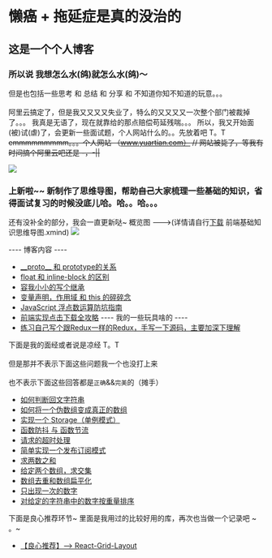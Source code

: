 # 懒癌 + 拖延症是真的没治的
## 这是一个个人博客
### 所以说 我想怎么水(鸽)就怎么水(鸽)～ 
但是也包括一些思考 和 总结 和 分享 和 不知道你知不知道的玩意。。。<br><br>
阿里云搞定了，但是我又又又又失业了，特么的又又又又一次整个部门被裁掉了。。。
我真是无语了，现在就靠给的那点赔偿苟延残喘。。。
所以，我又开始面(被)试(虐)了，会更新一些面试题，个人网站什么的。。先放着吧 T。T
<del>emmmmmmmmm。。。个人网站 （www.yuartian.com） // 网站被毙了，等我有时间搞个阿里云吧还是 -，-||</del>

<img src="https://github.com/YuArtian/blog/blob/master/img/gegege.jpeg"/>

### 上新啦~~ 新制作了思维导图，帮助<del>自己</del>大家梳理一些基础的知识，省得面试复习的时候没底儿哈。哈。。哈。。。
还有没补全的部分，我会一直更新哒~
概览图 --->(详情请自行<a href='https://github.com/YuArtian/blog/blob/master/%E5%89%8D%E7%AB%AF%E5%9F%BA%E7%A1%80%E7%9F%A5%E8%AF%86%E6%80%9D%E7%BB%B4%E5%AF%BC%E5%9B%BE.xmind'>下载</a> 前端基础知识思维导图.xmind)
<img src='https://github.com/YuArtian/blog/blob/master/img/%E5%89%8D%E7%AB%AF%E5%9F%BA%E7%A1%80%E7%9F%A5%E8%AF%86.png'/>

---- 博客内容 ----
- <a href="https://github.com/YuArtian/blog/issues/1">\_\_proto\_\_ 和 prototype的关系</a>
- <a href="https://github.com/YuArtian/blog/issues/2">float 和 inline-block 的区别</a>
- <a href="https://github.com/YuArtian/blog/issues/3">容我小小的写个继承</a>
- <a href="https://github.com/YuArtian/blog/issues/4">变量声明，作用域 和 this 的碎碎念</a>
- <a href="https://github.com/YuArtian/blog/issues/15">JavaScript 浮点数运算防坑指南</a>
- <a href="https://github.com/YuArtian/blog/issues/18">前端实现点击下载全攻略</a>
---- 我的一些玩具啥的 ----
- <a href="https://github.com/YuArtian/y-redux">练习自己写个跟Redux一样的Redux，手写一下源码，主要加深下理解</a>

下面是我的面经或者说是凉经 T。T<br><br>
但是那并不表示下面这些问题我一个也没打上来<br><br>
也不表示下面这些回答都是`正确`&&`完美`的（摊手）

- <a href="https://github.com/YuArtian/blog/issues/5">如何判断回文字符串</a>
- <a href="https://github.com/YuArtian/blog/issues/6">如何将一个伪数组变成真正的数组</a>
- <a href="https://github.com/YuArtian/blog/issues/7">实现一个 Storage（单例模式）</a>
- <a href="https://github.com/YuArtian/blog/issues/8">函数防抖 与 函数节流</a>
- <a href="https://github.com/YuArtian/blog/issues/9">请求的超时处理</a>
- <a href="https://github.com/YuArtian/blog/issues/10">简单实现一个发布订阅模式</a>
- <a href="https://github.com/YuArtian/blog/issues/11">求两数之和</a>
- <a href="https://github.com/YuArtian/blog/issues/13">给定两个数组，求交集</a>
- <a href="https://github.com/YuArtian/blog/issues/14">数组去重和数组扁平化</a>
- <a href="https://github.com/YuArtian/blog/issues/16">只出现一次的数字</a>
- <a href="https://github.com/YuArtian/blog/blob/master/%E5%AF%B9%E7%BB%99%E5%AE%9A%E7%9A%84%E5%AD%97%E7%AC%A6%E4%B8%B2%E4%B8%AD%E7%9A%84%E6%95%B0%E5%AD%97%E6%8C%89%E9%87%8D%E9%87%8F%E6%8E%92%E5%BA%8F.md">对给定的字符串中的数字按重量排序</a>

下面是良心推荐环节~ 里面是我用过的比较好用的库，再次也当做一个记录吧 ~ 。~
- <a href="https://github.com/YuArtian/blog/issues/12">【良心推荐】--> React-Grid-Layout</a>
